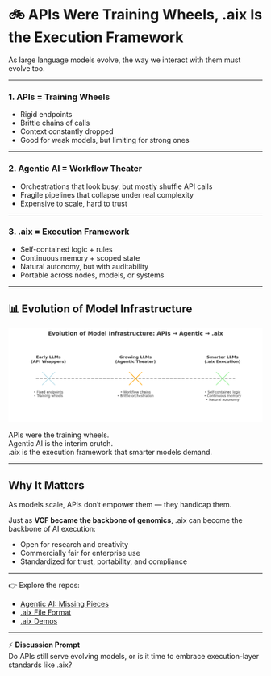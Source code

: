 # 🚲 APIs Were Training Wheels, .aix Is the Execution Framework

As large language models evolve, the way we interact with them must evolve too.  

---

### 1. APIs = Training Wheels  
- Rigid endpoints  
- Brittle chains of calls  
- Context constantly dropped  
- Good for weak models, but limiting for strong ones  

---

### 2. Agentic AI = Workflow Theater  
- Orchestrations that look busy, but mostly shuffle API calls  
- Fragile pipelines that collapse under real complexity  
- Expensive to scale, hard to trust  

---

### 3. .aix = Execution Framework  
- Self-contained logic + rules  
- Continuous memory + scoped state  
- Natural autonomy, but with auditability  
- Portable across nodes, models, or systems  

---

## 📊 Evolution of Model Infrastructure

![aix timeline](aix_timeline.png)

APIs were the training wheels.  
Agentic AI is the interim crutch.  
.aix is the execution framework that smarter models demand.  

---

## Why It Matters
As models scale, APIs don’t empower them — they handicap them.  

Just as **VCF became the backbone of genomics**, .aix can become the backbone of AI execution:  
- Open for research and creativity  
- Commercially fair for enterprise use  
- Standardized for trust, portability, and compliance  

---

👉 Explore the repos:  
- [Agentic AI: Missing Pieces](https://github.com/mjtiv/AgenticAI_MissingPieces)  
- [.aix File Format](https://github.com/mjtiv/aix-file-format)  
- [.aix Demos](https://github.com/mjtiv/aix-demos)  

---

⚡ **Discussion Prompt**  
Do APIs still serve evolving models, or is it time to embrace execution-layer standards like .aix?  
